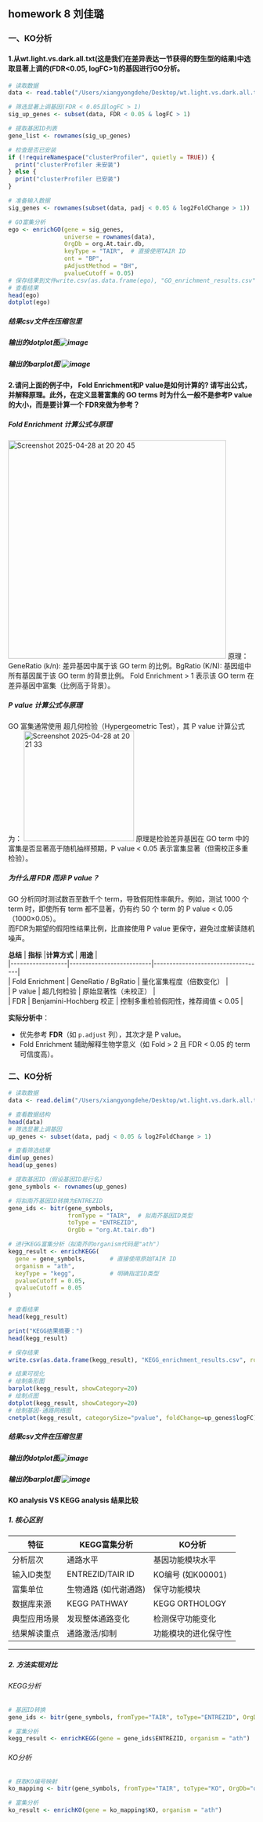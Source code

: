 ## homework 8 刘佳璐
### 一、KO分析
#### 1.从wt.light.vs.dark.all.txt(这是我们在差异表达一节获得的野生型的结果)中选取显著上调的(FDR<0.05, logFC>1)的基因进行GO分析。
```r
# 读取数据
data <- read.table("/Users/xiangyongdehe/Desktop/wt.light.vs.dark.all.txt", header=TRUE, sep="\t")

# 筛选显著上调基因(FDR < 0.05且logFC > 1)
sig_up_genes <- subset(data, FDR < 0.05 & logFC > 1)

# 提取基因ID列表
gene_list <- rownames(sig_up_genes)

# 检查是否已安装
if (!requireNamespace("clusterProfiler", quietly = TRUE)) {
  print("clusterProfiler 未安装")
} else {
  print("clusterProfiler 已安装")
}

# 准备输入数据
sig_genes <- rownames(subset(data, padj < 0.05 & log2FoldChange > 1))

# GO富集分析
ego <- enrichGO(gene = sig_genes,
                universe = rownames(data),
                OrgDb = org.At.tair.db,
                keyType = "TAIR",  # 直接使用TAIR ID
                ont = "BP",
                pAdjustMethod = "BH",
                pvalueCutoff = 0.05)
# 保存结果到文件write.csv(as.data.frame(ego), "GO_enrichment_results.csv", row.names = FALSE)
# 查看结果
head(ego)
dotplot(ego)
```
##### 结果csv文件在压缩包里

##### 输出的dotplot图![image](https://github.com/user-attachments/assets/e10a75f5-7883-414b-9fb0-da53f62c9c9f)
##### 输出的barplot图 ![image](https://github.com/user-attachments/assets/b263cabd-6567-44df-af25-31674f5f39ae)

#### 2.请问上面的例子中， Fold Enrichment和P value是如何计算的? 请写出公式，并解释原理。此外，在定义显著富集的 GO terms 时为什么一般不是参考P value的大小，而是要计算一个 FDR来做为参考？

##### Fold Enrichment 计算公式与原理
<img width="445" alt="Screenshot 2025-04-28 at 20 20 45" src="https://github.com/user-attachments/assets/971ffb05-326e-4ca7-bcbf-c259bcd6491d" />
原理：​GeneRatio (k/n): 差异基因中属于该 GO term 的比例。
​BgRatio (K/N): 基因组中所有基因属于该 GO term 的背景比例。
Fold Enrichment > 1 表示该 GO term 在差异基因中富集（比例高于背景）。

##### P value 计算公式与原理
GO 富集通常使用 ​超几何检验​（Hypergeometric Test），其 P value 计算公式为：
<img width="225" alt="Screenshot 2025-04-28 at 20 21 33" src="https://github.com/user-attachments/assets/c8a312f3-8b8b-45ae-b91b-e5f51c03541a" />
原理是检验差异基因在 GO term 中的富集是否显著高于随机抽样预期，P value < 0.05 表示富集显著（但需校正多重检验）。

##### 为什么用 FDR 而非 P value？ 
GO 分析同时测试数百至数千个 term，导致假阳性率飙升。例如，测试 1000 个 term 时，即使所有 term 都不显著，仍有约 50 个 term 的 P value < 0.05（1000×0.05）。  
而FDR为期望的假阳性结果比例，比直接使用 P value 更保守，避免过度解读随机噪声。

**总结**
| ​**指标**         | ​**计算方式**              | ​**用途**                          |  
|------------------|--------------------------|-----------------------------------|  
| Fold Enrichment  | GeneRatio / BgRatio       | 量化富集程度（倍数变化）            |  
| P value          | 超几何检验                 | 原始显著性（未校正）                |  
| FDR              | Benjamini-Hochberg 校正   | 控制多重检验假阳性，推荐阈值 < 0.05  |  

**实际分析中**：  
- 优先参考 ​**FDR**​（如 `p.adjust` 列），其次才是 P value。  
- Fold Enrichment 辅助解释生物学意义（如 Fold > 2 且 FDR < 0.05 的 term 可信度高）。

### 二、KO分析

```r
# 读取数据
data <- read.delim("/Users/xiangyongdehe/Desktop/wt.light.vs.dark.all.txt", header=TRUE, stringsAsFactors=FALSE)

# 查看数据结构
head(data)
# 筛选显著上调基因
up_genes <- subset(data, padj < 0.05 & log2FoldChange > 1)

# 查看筛选结果
dim(up_genes)
head(up_genes)

# 提取基因ID（假设基因ID是行名）
gene_symbols <- rownames(up_genes)

# 将拟南芥基因ID转换为ENTREZID
gene_ids <- bitr(gene_symbols, 
                 fromType = "TAIR",  # 拟南芥基因ID类型
                 toType = "ENTREZID", 
                 OrgDb = "org.At.tair.db")

# 进行KEGG富集分析（拟南芥的organism代码是"ath"）
kegg_result <- enrichKEGG(
  gene = gene_symbols,       # 直接使用原始TAIR ID
  organism = "ath",
  keyType = "kegg",          # 明确指定ID类型
  pvalueCutoff = 0.05,
  qvalueCutoff = 0.05
)

# 查看结果
head(kegg_result)

print("KEGG结果摘要：")
head(kegg_result)

# 保存结果
write.csv(as.data.frame(kegg_result), "KEGG_enrichment_results.csv", row.names=FALSE)

# 结果可视化
# 绘制条形图
barplot(kegg_result, showCategory=20)
# 绘制点图
dotplot(kegg_result, showCategory=20)
# 绘制基因-通路网络图
cnetplot(kegg_result, categorySize="pvalue", foldChange=up_genes$logFC)

```
##### 结果csv文件在压缩包里

##### 输出的dotplot图![image](https://github.com/user-attachments/assets/724fb184-c24b-4ab3-9bef-3b4badac3a6c)

##### 输出的barplot图 ![image](https://github.com/user-attachments/assets/eb1ac9e3-d74d-41b0-9852-00e10d95d26b)

#### **KO analysis VS KEGG analysis 结果比较**

##### 1. 核心区别
| ​**特征**       | ​**KEGG富集分析**            | ​**KO分析**                 |
|----------------|-----------------------------|---------------------------|
| 分析层次        | 通路水平                    | 基因功能模块水平           |
| 输入ID类型      | ENTREZID/TAIR ID           | KO编号 (如K00001)          |
| 富集单位        | 生物通路 (如代谢通路)        | 保守功能模块               |
| 数据库来源      | KEGG PATHWAY               | KEGG ORTHOLOGY            |
| 典型应用场景    | 发现整体通路变化            | 检测保守功能变化           |
| 结果解读重点    | 通路激活/抑制               | 功能模块的进化保守性       |

---

##### 2. 方法实现对比

###### KEGG分析
```r
# 基因ID转换
gene_ids <- bitr(gene_symbols, fromType="TAIR", toType="ENTREZID", OrgDb="org.At.tair.db")

# 富集分析
kegg_result <- enrichKEGG(gene = gene_ids$ENTREZID, organism = "ath")
```

###### KO分析
```r
# 获取KO编号映射
ko_mapping <- bitr(gene_symbols, fromType="TAIR", toType="KO", OrgDb="org.At.tair.db")

# 富集分析
ko_result <- enrichKO(gene = ko_mapping$KO, organism = "ath")
```
